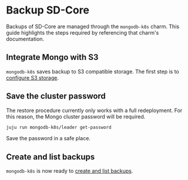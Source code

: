 # Backup SD-Core

Backups of SD-Core are managed through the `mongodb-k8s` charm. This guide
highlights the steps required by referencing that charm's documentation.

## Integrate Mongo with S3

`mongodb-k8s` saves backup to S3 compatible storage. The first step is to
[configure S3 storage](https://charmhub.io/mongodb-k8s/docs/h-configure-s3?channel=6/beta).

## Save the cluster password

The restore procedure currently only works with a full redeployment. For this
reason, the Mongo cluster password will be required.

```bash
juju run mongodb-k8s/leader get-password
```

Save the password in a safe place.

## Create and list backups

`mongodb-k8s` is now ready to
[create and list backups](https://charmhub.io/mongodb-k8s/docs/h-create-and-list-backups?channel=6/beta).
